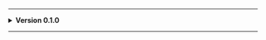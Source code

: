 
---

**<details><summary>Version 0.1.0</summary>**

 - Initial standalone upload.
 
 </details>
 
---
